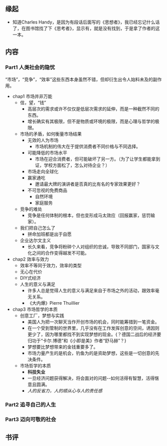 ##  缘起
+ 知道Charles Handy，是因为有段话后面写的《思想者》，我已经忘记什么话了，在图书馆找了下《思考者》，显示有，就是没有找到，于是拿了作者的这一本。

##  内容
### Part1 人类社会的隐忧
“市场”，“竞争”，“效率”这些东西本身虽然不错，但却衍生出令人始料未及的副作用。   

+ chap1 市场并非万能
	+ 信，望，“钱”
		+ 高层次的需求或许不仅仅是低层次需求的延伸，而是一种截然不同的东西。
		+ 增长确实有其极限，但不是物质或环境的极限，而是心理与哲学的极限。
	+ 市场的矛盾，如何衡量市场结果
		+ 无效的人为市场
			+ 市场机制的伟大在于提供消费者不同价格与不同选择。
		+ 可能降低的市场水平
			+ 市场在迎合消费者，但可能破坏了另一方。（为了让学生都能拿到证，学校方面松了，怎么对待企业？）
		+ 市场走向全球化
		+ 赢家通吃
			+ 邀请最大牌的演讲者是否真的比有名的专家效果更好？
		+ 不可忽视的免费商品
			+ 自然环境
			+ 家庭服务
	+ 竞争的难处
		+ 竞争是任何体制的根本，但也变形成马太效应（回报赢家，惩罚输家）。
	+ 我们把自己怎么了
		+ 拼命加班都是出于自愿
	+ 企业达尔文主义
		+ 长久来看，竞争将粉碎个人对组织的忠诚，导致不同部门，国家与文化之间的合作变得越发不可能。
+ chap2 效率与效力
	+ 效率不等同于效力，效率的类型
	+ 无心在代价
	+ DIY式经济
	+ 人生的意义与满足
		+ 许多人总是觉得人生的意义与满足来自于市场之外的活动，跟效率毫无关系。
		+ 《大内爆》Pierre Thuillier
+ chap3 市场哲学的本质
	+ 创意工厂，梦想与实践
		+ 美国人为把一次聊天当作开创市场的机会，同时能筹措到一笔资金。
		+ 在一个受到管制的世界里，几乎没有在工作发挥创意的空间，诱因则更少了，因为哪里都找不到实现梦想的现金。{？德国二战后的经济要归功于“卡尔.博德”和《小即是美》作者“舒马赫”？}
		+ 梦想要比梦想带来的金钱重要多了。
		+ 市场力量产生的是机会，钓鱼为的是资助梦想，这些是一切创意的先决条件。
	+ 市场哲学的本质
		+ **科技失业**
		+ 一旦经济问题获得解决，将会面对的问题--如何活得有智慧，活得惬意且圆满。
		+ *人的反省力，人的顺从心与人的责任感*

### Part2 追寻自己的人生

### Part3 迈向可敬的社会


##  书评